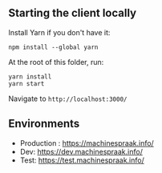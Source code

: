 ## Starting the client locally
Install Yarn if you don't have it:
```
npm install --global yarn
```

At the root of this folder, run:
```
yarn install
yarn start
```

Navigate to `http://localhost:3000/`

## Environments

- Production : https://machinespraak.info/
- Dev: https://dev.machinespraak.info/
- Test: https://test.machinespraak.info/
